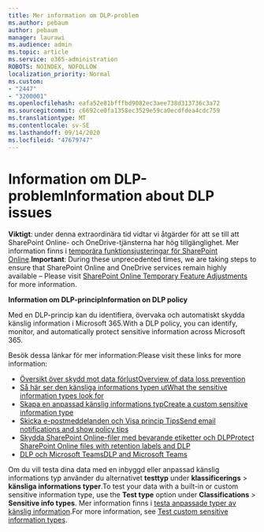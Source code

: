 ```yaml
---
title: Mer information om DLP-problem
ms.author: pebaum
author: pebaum
manager: laurawi
ms.audience: admin
ms.topic: article
ms.service: o365-administration
ROBOTS: NOINDEX, NOFOLLOW
localization_priority: Normal
ms.custom:
- "2447"
- "3200001"
ms.openlocfilehash: eafa52e81bfffbd9082ec3aee738d313736c3a72
ms.sourcegitcommit: c6692ce0fa1358ec3529e59ca0ecdfdea4cdc759
ms.translationtype: MT
ms.contentlocale: sv-SE
ms.lasthandoff: 09/14/2020
ms.locfileid: "47679747"
---
```

# <a name="information-about-dlp-issues"></a><span data-ttu-id="03878-102">Information om DLP-problem</span><span class="sxs-lookup"><span data-stu-id="03878-102">Information about DLP issues</span></span>

<span data-ttu-id="03878-103">**Viktigt**: under denna extraordinära tid vidtar vi åtgärder för att se till att SharePoint Online- och OneDrive-tjänsterna har hög tillgänglighet. Mer information finns i [temporära funktionsjusteringar för SharePoint Online](https://aka.ms/ODSPAdjustments).</span><span class="sxs-lookup"><span data-stu-id="03878-103">**Important**: During these unprecedented times, we are taking steps to ensure that SharePoint Online and OneDrive services remain highly available – Please visit [SharePoint Online Temporary Feature Adjustments](https://aka.ms/ODSPAdjustments) for more information.</span></span>

<span data-ttu-id="03878-104">**Information om DLP-princip**</span><span class="sxs-lookup"><span data-stu-id="03878-104">**Information on DLP policy**</span></span>

<span data-ttu-id="03878-105">Med en DLP-princip kan du identifiera, övervaka och automatiskt skydda känslig information i Microsoft 365.</span><span class="sxs-lookup"><span data-stu-id="03878-105">With a DLP policy, you can identify, monitor, and automatically protect sensitive information across Microsoft 365.</span></span>

<span data-ttu-id="03878-106">Besök dessa länkar för mer information:</span><span class="sxs-lookup"><span data-stu-id="03878-106">Please visit these links for more information:</span></span>

- [<span data-ttu-id="03878-107">Översikt över skydd mot data förlust</span><span class="sxs-lookup"><span data-stu-id="03878-107">Overview of data loss prevention</span></span>](https://docs.microsoft.com/microsoft-365/compliance/data-loss-prevention-policies)
- [<span data-ttu-id="03878-108">Så här ser den känsliga informations typen ut</span><span class="sxs-lookup"><span data-stu-id="03878-108">What the sensitive information types look for</span></span>](https://docs.microsoft.com/microsoft-365/compliance/sensitive-information-type-entity-definitions)
- [<span data-ttu-id="03878-109">Skapa en anpassad känslig informations typ</span><span class="sxs-lookup"><span data-stu-id="03878-109">Create a custom sensitive information type</span></span>](https://docs.microsoft.com/microsoft-365/compliance/create-a-custom-sensitive-information-type)
- [<span data-ttu-id="03878-110">Skicka e-postmeddelanden och Visa princip Tips</span><span class="sxs-lookup"><span data-stu-id="03878-110">Send email notifications and show policy tips</span></span>](https://docs.microsoft.com/microsoft-365/compliance/use-notifications-and-policy-tips)
- [<span data-ttu-id="03878-111">Skydda SharePoint Online-filer med bevarande etiketter och DLP</span><span class="sxs-lookup"><span data-stu-id="03878-111">Protect SharePoint Online files with retention labels and DLP</span></span>](https://docs.microsoft.com/microsoft-365/compliance/protect-sharepoint-online-files-with-office-365-labels-and-dlp)
- [<span data-ttu-id="03878-112">DLP och Microsoft Teams</span><span class="sxs-lookup"><span data-stu-id="03878-112">DLP and Microsoft Teams</span></span>](https://docs.microsoft.com/microsoft-365/compliance/dlp-microsoft-teams)

<span data-ttu-id="03878-113">Om du vill testa dina data med en inbyggd eller anpassad känslig informations typ använder du alternativet **testtyp** under **klassificerings**  >  **känsliga informations typer**.</span><span class="sxs-lookup"><span data-stu-id="03878-113">To test your data with a built-in or custom sensitive information type, use the **Test type** option under **Classifications** > **Sensitive info types**.</span></span> <span data-ttu-id="03878-114">Mer information finns i [testa anpassade typer av känslig information](https://docs.microsoft.com/microsoft-365/compliance/create-a-custom-sensitive-information-type#create-custom-sensitive-information-types-in-the-security--compliance-center).</span><span class="sxs-lookup"><span data-stu-id="03878-114">For more information, see [Test custom sensitive information types](https://docs.microsoft.com/microsoft-365/compliance/create-a-custom-sensitive-information-type#create-custom-sensitive-information-types-in-the-security--compliance-center).</span></span>